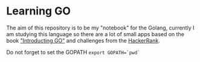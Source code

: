 # Learning GO

The aim of this repository is to be my "notebook" for the Golang, currently I am studying this language so
there are a lot of small apps based on the book ["Introducting GO"](http://shop.oreilly.com/product/0636920046516.do) and challenges from the [HackerRank](https://www.hackerrank.com/borgesbruno).

Do not forget to set the GOPATH
```export GOPATH=`pwd` ```
